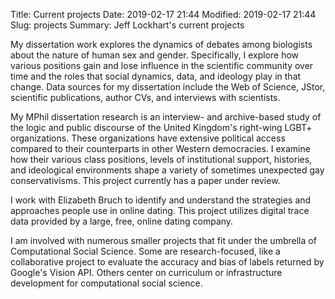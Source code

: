 Title: Current projects
Date: 2019-02-17 21:44
Modified: 2019-02-17 21:44
Slug: projects
Summary: Jeff Lockhart's current projects


My dissertation work explores the dynamics of debates among biologists about the nature of human sex and gender. Specifically, I explore how various positions gain and lose influence in the scientific community over time and the roles that social dynamics, data, and ideology play in that change. Data sources for my dissertation include the Web of Science, JStor, scientific publications, author CVs, and interviews with scientists.

My MPhil dissertation research is an interview- and archive-based study of the logic and public discourse of the United Kingdom's right-wing LGBT+ organizations. These organizations have extensive political access compared to their counterparts in other Western democracies. I examine how their various class positions, levels of institutional support, histories, and ideological environments shape a variety of sometimes unexpected gay conservativisms. This project currently has a paper under review.

I work with Elizabeth Bruch to identify and understand the strategies and approaches people use in online dating. This project utilizes digital trace data provided by a large, free, online dating company.

I am involved with numerous smaller projects that fit under the umbrella of Computational Social Science. Some are research-focused, like a collaborative project to evaluate the accuracy and bias of labels returned by Google's Vision API. Others center on curriculum or infrastructure development for computational social science.
